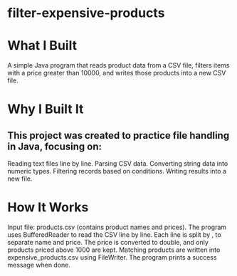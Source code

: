 # filter-expensive-products
# What I Built
A simple Java program that reads product data from a CSV file, filters items with a price greater than 10000, and writes those products into a new CSV file.
# Why I Built It
## This project was created to practice file handling in Java, focusing on:
Reading text files line by line.
Parsing CSV data.
Converting string data into numeric types.
Filtering records based on conditions.
Writing results into a new file.
# How It Works
Input file: products.csv (contains product names and prices).
The program uses BufferedReader to read the CSV line by line.
Each line is split by , to separate name and price.
The price is converted to double, and only products priced above 1000 are kept.
Matching products are written into expensive_products.csv using FileWriter.
The program prints a success message when done.
